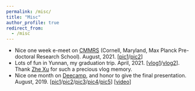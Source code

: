 ```yaml
---
permalink: /misc/
title: "Misc"
author_profile: true
redirect_from: 
  - /misc
---
```


* Nice one week e-meet on <a href="https://cmmrs.mpi-sws.org">CMMRS</a> (Cornell, Maryland, Max Planck Pre-doctoral Research School). August, 2021. [<a href="https://j-zin.github.io/files/images/cmmrs1.png">pic1</a>/<a href="https://j-zin.github.io/files/images/cmmrs2.jpeg">pic2</a>]
* Lots of fun in Yunnan, my graduation trip. April, 2021. [<a href="https://www.bilibili.com/video/BV1bv411V7rr?spm_id_from=333.999.0.0">vlog1</a>/<a href="https://www.bilibili.com/video/BV13v411H7A9?spm_id_from=333.999.0.0">vlog2</a>]. Thank <a href="https://lemoshu.github.io">Zhe Xu</a> for such a precious vlog memory.
* Nice one month on <a href="https://deecamp.com/#/activityDetails?id=3">Deecamp</a>, and honor to give the final presentation. August, 2019. [<a href="https://j-zin.github.io/files/images/deecamp1.jpeg">pic1</a>/<a href="https://j-zin.github.io/files/images/deecamp2.jpeg">pic2</a>/<a href="https://j-zin.github.io/files/images/deecamp3.jpeg">pic3</a>/<a href="https://j-zin.github.io/files/images/deecamp4.jpeg">pic4</a>/<a href="https://j-zin.github.io/files/images/deecamp5.jpeg">pic5</a>] [<a href="https://www.bilibili.com/video/av64342295">video</a>]


